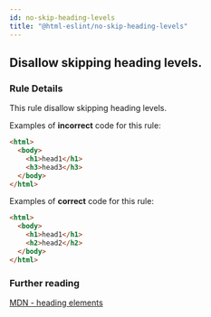 ```yaml
---
id: no-skip-heading-levels
title: "@html-eslint/no-skip-heading-levels"
---
```


## Disallow skipping heading levels.

### Rule Details

This rule disallow skipping heading levels.

Examples of **incorrect** code for this rule:

```html
<html>
  <body>
    <h1>head1</h1>
    <h3>head3</h3>
  </body>
</html>
```

Examples of **correct** code for this rule:

```html
<html>
  <body>
    <h1>head1</h1>
    <h2>head2</h2>
  </body>
</html>
```

### Further reading

[MDN - heading elements](https://developer.mozilla.org/en-US/docs/Web/HTML/Element/Heading_Elements)

